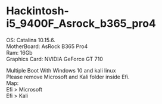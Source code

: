 # Hackintosh-i5_9400F_Asrock_b365_pro4

OS: Catalina 10.15.6.           
MotherBoard: AsRock B365 Pro4     
Ram: 16Gb             
Graphics Card: NVIDIA GeForce GT 710        

Multiple Boot With Windows 10 and kali linux       
Please remove Microsoft and Kali folder inside Efi.       
  Map:      
    Efi > Microsoft         
    Efi > Kali        
